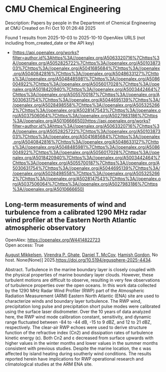 # CMU Chemical Engineering
Description: Papers by people in the Department of Chemical Engineering at CMU
Created on Fri Oct 10 01:26:48 2025

Found 1 results from 2025-10-03 to 2025-10-10
OpenAlex URLS (not including from_created_date or the API key)
- [https://api.openalex.org/works?filter=author.id%3Ahttps%3A//openalex.org/A5063320716%7Chttps%3A//openalex.org/A5052825722%7Chttps%3A//openalex.org/A5010387303%7Chttps%3A//openalex.org/A5041685684%7Chttps%3A//openalex.org/A5040842816%7Chttps%3A//openalex.org/A5048633127%7Chttps%3A//openalex.org/A5048485981%7Chttps%3A//openalex.org/A5086004922%7Chttps%3A//openalex.org/A5056017028%7Chttps%3A//openalex.org/A5018420940%7Chttps%3A//openalex.org/A5003442464%7Chttps%3A//openalex.org/A5055700187%7Chttps%3A//openalex.org/A5030631754%7Chttps%3A//openalex.org/A5044695139%7Chttps%3A//openalex.org/A5028498558%7Chttps%3A//openalex.org/A5053252662%7Chttps%3A//openalex.org/A5028147543%7Chttps%3A//openalex.org/A5037506064%7Chttps%3A//openalex.org/A5027983186%7Chttps%3A//openalex.org/A5010666650](https://api.openalex.org/works?filter=author.id%3Ahttps%3A//openalex.org/A5063320716%7Chttps%3A//openalex.org/A5052825722%7Chttps%3A//openalex.org/A5010387303%7Chttps%3A//openalex.org/A5041685684%7Chttps%3A//openalex.org/A5040842816%7Chttps%3A//openalex.org/A5048633127%7Chttps%3A//openalex.org/A5048485981%7Chttps%3A//openalex.org/A5086004922%7Chttps%3A//openalex.org/A5056017028%7Chttps%3A//openalex.org/A5018420940%7Chttps%3A//openalex.org/A5003442464%7Chttps%3A//openalex.org/A5055700187%7Chttps%3A//openalex.org/A5030631754%7Chttps%3A//openalex.org/A5044695139%7Chttps%3A//openalex.org/A5028498558%7Chttps%3A//openalex.org/A5053252662%7Chttps%3A//openalex.org/A5028147543%7Chttps%3A//openalex.org/A5037506064%7Chttps%3A//openalex.org/A5027983186%7Chttps%3A//openalex.org/A5010666650)

## Long-term measurements of wind and turbulence from a calibrated 1290 MHz radar wind profiler at the Eastern North Atlantic atmospheric observatory   

OpenAlex: https://openalex.org/W4414822723    
Open access: True
    
[August Mikkelsen](https://openalex.org/A5115775480), [Virendra P. Ghate](https://openalex.org/A5048715153), [Daniel T. McCoy](https://openalex.org/A5052404448), [Hamish Gordon](https://openalex.org/A5086004922), No host. None(None)] 2025.https://doi.org/10.5194/egusphere-2025-4434.
    
Abstract. Turbulence in the marine boundary layer is closely coupled with the physical properties of marine boundary layer clouds. However, these turbulent motions are difficult to observe, resulting in very few observations of turbulence properties over the open oceans. In this work data collected by the 1290 MHz Radar Wind Profiler (RWP) part of the Atmospheric Radiation Measurement (ARM) Eastern North Atlantic (ENA) site are used to characterize winds and boundary layer turbulence. The RWP wind, precipitation long pulse and precipitation short pulse modes were calibrated using the surface laser disdrometer. Over the 10 years of data analyzed here, the RWP wind mode calibration constant, sensitivity, and dynamic range fluctuated between -84 to -44 dB, -15 to 9 dBZ, and 12 to 21 dBZ, respectively. The clear-air RWP echoes were used to derive structure function of the refractive index (Cn2) and dissipation rates of turbulence kinetic energy (ε). Both Cn2 and ε decreased from surface upwards with higher values in the winter months and lower values in the summer months consistent with previous studies. Despite the marine location, the ε was affected by island heating during southerly wind conditions. The results reported herein have implications for RWP operational research and climatological studies at the ARM ENA site.    

    
